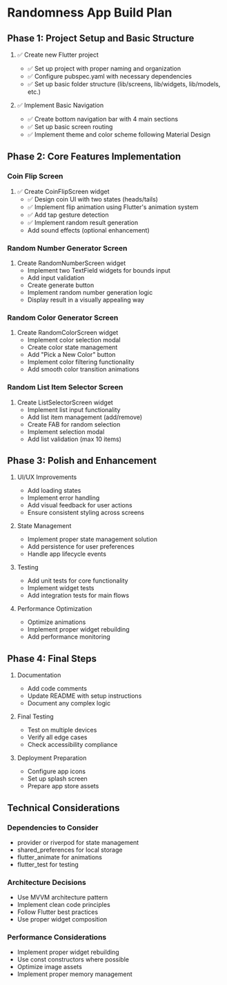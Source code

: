 # Randomness App Build Plan

## Phase 1: Project Setup and Basic Structure
1. ✅ Create new Flutter project
   - ✅ Set up project with proper naming and organization
   - ✅ Configure pubspec.yaml with necessary dependencies
   - ✅ Set up basic folder structure (lib/screens, lib/widgets, lib/models, etc.)

2. ✅ Implement Basic Navigation
   - ✅ Create bottom navigation bar with 4 main sections
   - ✅ Set up basic screen routing
   - ✅ Implement theme and color scheme following Material Design

## Phase 2: Core Features Implementation

### Coin Flip Screen
1. ✅ Create CoinFlipScreen widget
   - ✅ Design coin UI with two states (heads/tails)
   - ✅ Implement flip animation using Flutter's animation system
   - ✅ Add tap gesture detection
   - ✅ Implement random result generation
   - Add sound effects (optional enhancement)

### Random Number Generator Screen
1. Create RandomNumberScreen widget
   - Implement two TextField widgets for bounds input
   - Add input validation
   - Create generate button
   - Implement random number generation logic
   - Display result in a visually appealing way

### Random Color Generator Screen
1. Create RandomColorScreen widget
   - Implement color selection modal
   - Create color state management
   - Add "Pick a New Color" button
   - Implement color filtering functionality
   - Add smooth color transition animations

### Random List Item Selector Screen
1. Create ListSelectorScreen widget
   - Implement list input functionality
   - Add list item management (add/remove)
   - Create FAB for random selection
   - Implement selection modal
   - Add list validation (max 10 items)

## Phase 3: Polish and Enhancement

1. UI/UX Improvements
   - Add loading states
   - Implement error handling
   - Add visual feedback for user actions
   - Ensure consistent styling across screens

2. State Management
   - Implement proper state management solution
   - Add persistence for user preferences
   - Handle app lifecycle events

3. Testing
   - Add unit tests for core functionality
   - Implement widget tests
   - Add integration tests for main flows

4. Performance Optimization
   - Optimize animations
   - Implement proper widget rebuilding
   - Add performance monitoring

## Phase 4: Final Steps

1. Documentation
   - Add code comments
   - Update README with setup instructions
   - Document any complex logic

2. Final Testing
   - Test on multiple devices
   - Verify all edge cases
   - Check accessibility compliance

3. Deployment Preparation
   - Configure app icons
   - Set up splash screen
   - Prepare app store assets

## Technical Considerations

### Dependencies to Consider
- provider or riverpod for state management
- shared_preferences for local storage
- flutter_animate for animations
- flutter_test for testing

### Architecture Decisions
- Use MVVM architecture pattern
- Implement clean code principles
- Follow Flutter best practices
- Use proper widget composition

### Performance Considerations
- Implement proper widget rebuilding
- Use const constructors where possible
- Optimize image assets
- Implement proper memory management 